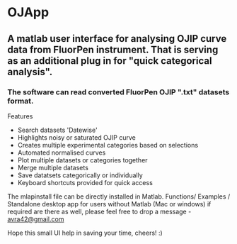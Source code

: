 
# OJApp
## A matlab user interface for analysing OJIP curve data from FluorPen instrument. That is serving as an additional plug in for "quick categorical analysis". 

### The software can read converted FluorPen OJIP ".txt" datasets format.

Features 
- Search datasets 'Datewise'
- Highlights noisy or saturated OJIP curve
- Creates multiple experimental categories based on selections
- Automated normalised curves 
- Plot multiple datasets or categories together 
- Merge multiple datasets 
- Save datatsets categorically or individually
- Keyboard shortcuts provided for quick access

The mlapinstall file can be directly installed in Matlab. 
Functions/ Examples / Standalone desktop app for users without Matlab (Mac or windows) if required are there as well, please feel free to drop a message - avra42@gmail.com

Hope this small UI help in saving your time, cheers! :)